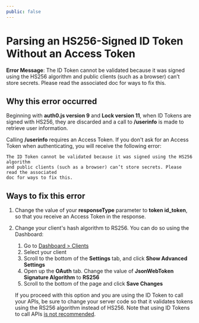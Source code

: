 ```yaml
---
public: false
---
```

# Parsing an HS256-Signed ID Token Without an Access Token

**Error Message**: The ID Token cannot be validated because it was signed using the HS256 algorithm and public clients (such as a browser) can’t store secrets. Please read the associated doc for ways to fix this.

## Why this error occurred

Beginning with **auth0.js version 9** and **Lock version 11**, when ID Tokens are signed with HS256, they are discarded and a call to **/userinfo** is made to retrieve user information. 

Calling **/userinfo** requires an Access Token. If you don't ask for an Access Token when authenticating, you will receive the following error:

```
The ID Token cannot be validated because it was signed using the HS256 algorithm
and public clients (such as a browser) can’t store secrets. Please read the associated
doc for ways to fix this.
```

## Ways to fix this error

1. Change the value of your **responseType** parameter to **token id_token**, so that you receive an Access Token in the response.

1. Change your client's hash algorithm to RS256. You can do so using the Dashboard:

    1. Go to [Dashboard > Clients]({$manage_url}/#/clients)
    1. Select your client
    1. Scroll to the bottom of the **Settings** tab, and click **Show Advanced Settings**
    1. Open up the **OAuth** tab. Change the value of **JsonWebToken Signature Algorithm** to **RS256**
    1. Scroll to the bottom of the page and click **Save Changes**

    If you proceed with this option and you are using the ID Token to call your APIs, be sure to change your server code so that it validates tokens using the RS256 algorithm instead of HS256. Note that using ID Tokens to call APIs [is not recommended](/api-auth/why-use-access-tokens-to-secure-apis).


